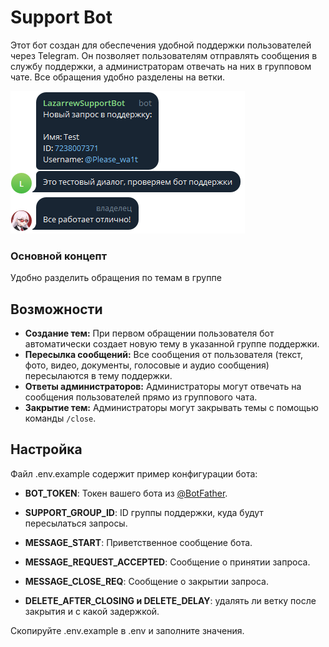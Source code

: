 
# Support Bot

Этот бот создан для обеспечения удобной поддержки пользователей через Telegram. Он позволяет пользователям отправлять сообщения в службу поддержки, а администраторам отвечать на них в групповом чате. Все обращения удобно разделены на ветки.

![support test](/.github/image.png)

### Основной концепт
Удобно разделить обращения по темам в группе

## Возможности

* **Создание тем:** При первом обращении пользователя бот автоматически создает новую тему в указанной группе поддержки.
* **Пересылка сообщений:** Все сообщения от пользователя (текст, фото, видео, документы, голосовые и аудио сообщения) пересылаются в тему поддержки.
* **Ответы администраторов:** Администраторы могут отвечать на сообщения пользователей прямо из группового чата.
* **Закрытие тем:** Администраторы могут закрывать темы с помощью команды `/close`.

## Настройка
Файл .env.example содержит пример конфигурации бота:

 - **BOT_TOKEN**: Токен вашего бота из [@BotFather](https://t.me/BotFather).

 - **SUPPORT_GROUP_ID**: ID группы поддержки, куда будут пересылаться запросы.
 - **MESSAGE_START**: Приветственное сообщение бота.
 - **MESSAGE_REQUEST_ACCEPTED**: Сообщение о принятии запроса.
 - **MESSAGE_CLOSE_REQ**: Сообщение о закрытии запроса.
 - **DELETE_AFTER_CLOSING и DELETE_DELAY**: удалять ли ветку после закрытия и с какой задержкой.

Скопируйте .env.example в .env и заполните значения.